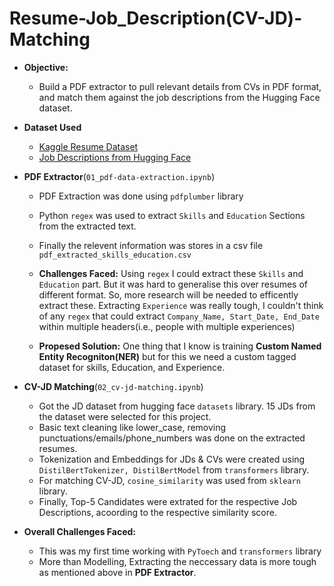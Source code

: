 # Resume-Job_Description(CV-JD)-Matching

- **Objective:**
    - Build a PDF extractor to pull relevant details from CVs in PDF format, and match them against the job descriptions from the Hugging Face dataset.

- **Dataset Used**
    - [Kaggle Resume Dataset](https://www.kaggle.com/datasets/snehaanbhawal/resume-dataset)
    - [Job Descriptions from Hugging Face](https://huggingface.co/datasets/jacob-hugging-face/job-descriptions/viewer/default/train?row=0)

- **PDF Extractor**(`01_pdf-data-extraction.ipynb`)
    - PDF Extraction was done using `pdfplumber` library
    - Python `regex` was used to extract `Skills` and `Education` Sections from the extracted text.
    - Finally the relevent information was stores in a csv file `pdf_extracted_skills_education.csv`
    
    - **Challenges Faced:** Using `regex` I could extract these `Skills` and `Education` part. But it was hard to generalise this over resumes of different format. So, more research will be needed to efficently extract these. Extracting `Experience` was really tough, I couldn't think of any `regex` that could extract `Company_Name, Start_Date, End_Date` within multiple headers(i.e., people with multiple experiences)
    
    - **Propesed Solution:** One thing that I know is training **Custom Named Entity Recogniton(NER)** but for this we need a custom tagged dataset for skills, Education, and Experience.


- **CV-JD Matching**(`02_cv-jd-matching.ipynb`)
    - Got the JD dataset from hugging face `datasets` library. 15 JDs from the dataset were selected for this project.
    - Basic text cleaning like lower_case, removing punctuations/emails/phone_numbers was done on the extracted resumes.
    - Tokenization and Embeddings for JDs & CVs were created using `DistilBertTokenizer, DistilBertModel` from `transformers` library.
    - For matching CV-JD, `cosine_similarity` was used from `sklearn` library.
    - Finally, Top-5 Candidates were extrated for the respective Job Descriptions, acoording to the respective similarity score.
    

 - **Overall Challenges Faced:**
     - This was my first time working with `PyToech` and `transformers` library
     - More than Modelling, Extracting the neccessary data is more tough as mentioned above in **PDF Extractor**.
